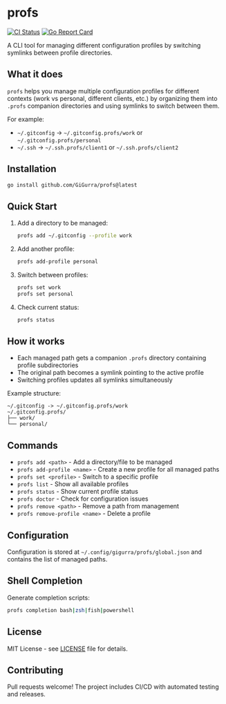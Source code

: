 # profs

[![CI Status](https://github.com/GiGurra/profs/actions/workflows/ci.yml/badge.svg)](https://github.com/GiGurra/profs/actions/workflows/ci.yml)
[![Go Report Card](https://goreportcard.com/badge/github.com/GiGurra/profs)](https://goreportcard.com/report/github.com/GiGurra/profs)

A CLI tool for managing different configuration profiles by switching symlinks between profile directories.

## What it does

`profs` helps you manage multiple configuration profiles for different contexts (work vs personal, different clients, etc.) by organizing them into `.profs` companion directories and using symlinks to switch between them.

For example:
- `~/.gitconfig` → `~/.gitconfig.profs/work` or `~/.gitconfig.profs/personal`
- `~/.ssh` → `~/.ssh.profs/client1` or `~/.ssh.profs/client2`

## Installation

```bash
go install github.com/GiGurra/profs@latest
```

## Quick Start

1. Add a directory to be managed:
   ```bash
   profs add ~/.gitconfig --profile work
   ```

2. Add another profile:
   ```bash
   profs add-profile personal
   ```

3. Switch between profiles:
   ```bash
   profs set work
   profs set personal
   ```

4. Check current status:
   ```bash
   profs status
   ```

## How it works

- Each managed path gets a companion `.profs` directory containing profile subdirectories
- The original path becomes a symlink pointing to the active profile
- Switching profiles updates all symlinks simultaneously

Example structure:
```
~/.gitconfig -> ~/.gitconfig.profs/work
~/.gitconfig.profs/
├── work/
└── personal/
```

## Commands

- `profs add <path>` - Add a directory/file to be managed
- `profs add-profile <name>` - Create a new profile for all managed paths
- `profs set <profile>` - Switch to a specific profile
- `profs list` - Show all available profiles
- `profs status` - Show current profile status
- `profs doctor` - Check for configuration issues
- `profs remove <path>` - Remove a path from management
- `profs remove-profile <name>` - Delete a profile

## Configuration

Configuration is stored at `~/.config/gigurra/profs/global.json` and contains the list of managed paths.

## Shell Completion

Generate completion scripts:
```bash
profs completion bash|zsh|fish|powershell
```

## License

MIT License - see [LICENSE](LICENSE) file for details.

## Contributing

Pull requests welcome! The project includes CI/CD with automated testing and releases.